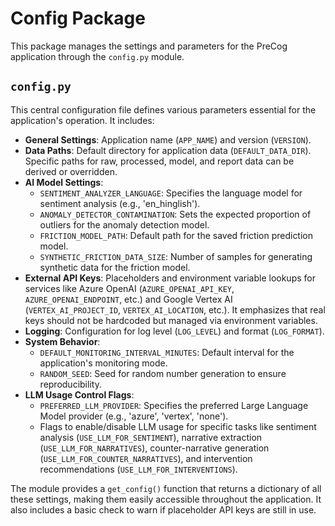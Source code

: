 # Config Package

This package manages the settings and parameters for the PreCog application through the `config.py` module.

## `config.py`

This central configuration file defines various parameters essential for the application's operation. It includes:

- **General Settings**: Application name (`APP_NAME`) and version (`VERSION`).
- **Data Paths**: Default directory for application data (`DEFAULT_DATA_DIR`). Specific paths for raw, processed, model, and report data can be derived or overridden.
- **AI Model Settings**:
    - `SENTIMENT_ANALYZER_LANGUAGE`: Specifies the language model for sentiment analysis (e.g., 'en_hinglish').
    - `ANOMALY_DETECTOR_CONTAMINATION`: Sets the expected proportion of outliers for the anomaly detection model.
    - `FRICTION_MODEL_PATH`: Default path for the saved friction prediction model.
    - `SYNTHETIC_FRICTION_DATA_SIZE`: Number of samples for generating synthetic data for the friction model.
- **External API Keys**: Placeholders and environment variable lookups for services like Azure OpenAI (`AZURE_OPENAI_API_KEY`, `AZURE_OPENAI_ENDPOINT`, etc.) and Google Vertex AI (`VERTEX_AI_PROJECT_ID`, `VERTEX_AI_LOCATION`, etc.). It emphasizes that real keys should not be hardcoded but managed via environment variables.
- **Logging**: Configuration for log level (`LOG_LEVEL`) and format (`LOG_FORMAT`).
- **System Behavior**:
    - `DEFAULT_MONITORING_INTERVAL_MINUTES`: Default interval for the application's monitoring mode.
    - `RANDOM_SEED`: Seed for random number generation to ensure reproducibility.
- **LLM Usage Control Flags**:
    - `PREFERRED_LLM_PROVIDER`: Specifies the preferred Large Language Model provider (e.g., 'azure', 'vertex', 'none').
    - Flags to enable/disable LLM usage for specific tasks like sentiment analysis (`USE_LLM_FOR_SENTIMENT`), narrative extraction (`USE_LLM_FOR_NARRATIVES`), counter-narrative generation (`USE_LLM_FOR_COUNTER_NARRATIVES`), and intervention recommendations (`USE_LLM_FOR_INTERVENTIONS`).

The module provides a `get_config()` function that returns a dictionary of all these settings, making them easily accessible throughout the application. It also includes a basic check to warn if placeholder API keys are still in use.